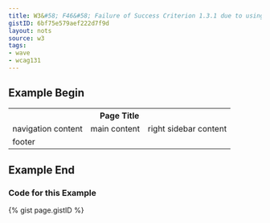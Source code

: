 ```yaml
---
title: W3&#58; F46&#58; Failure of Success Criterion 1.3.1 due to using th elements, caption elements, or non-empty summary attributes in layout tables
gistID: 6bf75e579aef222d7f9d
layout: nots
source: w3
tags:
- wave
- wcag131
---
```


<h2 aria-describedby="{{ page.gistID }}">Example Begin</h2>
<div class="rendered-not">
 <table summary="layout table">
 <tr>
   <th colspan=3>Page Title</th>
 </tr>
 <tr>
   <td><div>navigation content</div></td>
   <td><div>main content</div></td>
   <td><div>right sidebar content</div></td>
 </tr>
 <tr>
   <td colspan=3>footer</td>
 </tr>
 </table>
</div> <!-- rendered-not -->

<h2 aria-describedby="{{ page.gistID }}">Example End</h2>

<h3 aria-describedby="{{ page.gistID }}">Code for this Example</h3>
{% gist page.gistID %}